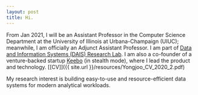 ```yaml
---
layout: post
title: Hi.
---
```


From Jan 2021, I will be an Assistant Professor in the Computer Science Department at the University of Illinois at Urbana-Champaign (UIUC); meanwhile, I am officially an Adjunct Assistant Professor. I am part of [Data and Information Systems (DAIS) Research Lab](https://dais.cs.illinois.edu/). 
I am also a co-founder of a venture-backed startup [Keebo](https://keebo.ai) (in stealth mode), where I lead the product and technology.
[[CV]]({{ site.url }}/resources/Yongjoo_CV_2020_2.pdf)

<!-- For my research, I build systems for large-scale data analytics and machine learning and also apply machine learning for intelligent data-intensive systems. -->

My research interest is building easy-to-use and resource-efficient data systems
for modern analytical workloads.



<!--
I received a B.S. from 
[Seoul National University](https://en.wikipedia.org/wiki/Seoul_National_University).
My graduate studies were gratefully supported by 2013 Kwanjeong Ph.D. Fellowship and 2011 Jeongsong 
Graduate Study Fellowship. -->

<!-- I am best reached via email: yongjoo@illinois.edu. -->



<!-- **Note:** For 2020-2021, I have a few positions for PhD studies at UIUC. If you are interested in the
systems for data management and machine learning, feel free to send me an email with your CV and 
other related materials (e.g., publications, Github repository, links to your portfolio). 
Computer Science at UIUC is strong, being ranked within top 5 by 
[US News](https://www.usnews.com/best-graduate-schools/top-science-schools/computer-science-rankings) 
and [CSRankings](http://csrankings.org/).
You will receive high-quality education from good people. -->

